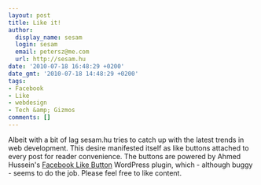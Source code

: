 ```yaml
---
layout: post
title: Like it!
author:
  display_name: sesam
  login: sesam
  email: petersz@me.com
  url: http://sesam.hu
date: '2010-07-18 16:48:29 +0200'
date_gmt: '2010-07-18 14:48:29 +0200'
tags:
- Facebook
- Like
- webdesign
- Tech &amp; Gizmos
comments: []
---
```


Albeit with a bit of lag sesam.hu tries to catch up with the latest trends in web development. This desire manifested itself as like buttons attached to every post for reader convenience. The buttons are powered by Ahmed Hussein's [Facebook Like Button](http://wordpress.org/extend/plugins/facebook-like-button) WordPress plugin, which - although buggy - seems to do the job. Please feel free to like content.
